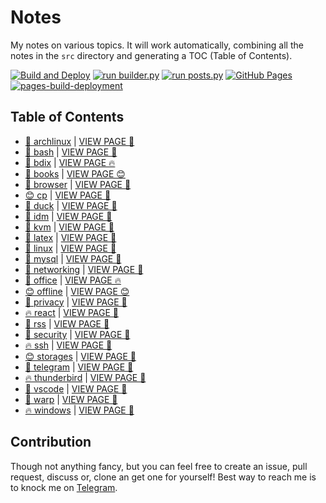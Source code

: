 # Notes

My notes on various topics. It will work automatically, combining all the notes in the `src` directory and generating a TOC (Table of Contents).

[![Build and Deploy](https://github.com/SharafatKarim/notes/actions/workflows/action.yml/badge.svg)](https://github.com/SharafatKarim/notes/actions/workflows/action.yml)
[![run builder.py](https://github.com/SharafatKarim/notes/actions/workflows/action.yml/badge.svg)](https://github.com/SharafatKarim/notes/actions/workflows/action.yml)
[![run posts.py](https://github.com/SharafatKarim/notes/actions/workflows/posts.yml/badge.svg)](https://github.com/SharafatKarim/notes/actions/workflows/posts.yml)
[![GitHub Pages](https://github.com/SharafatKarim/notes/actions/workflows/gh-pages.yml/badge.svg)](https://github.com/SharafatKarim/notes/actions/workflows/gh-pages.yml)
[![pages-build-deployment](https://github.com/SharafatKarim/notes/actions/workflows/pages/pages-build-deployment/badge.svg)](https://github.com/SharafatKarim/notes/actions/workflows/pages/pages-build-deployment)


## Table of Contents

- [🌟 archlinux](src/archlinux.md) | <a href='https://sharafat.is-a.dev/notes/archlinux' target='_blank'>VIEW PAGE 🤖</a>
- [🤖 bash](src/bash.md) | <a href='https://sharafat.is-a.dev/notes/bash' target='_blank'>VIEW PAGE 🤖</a>
- [🎉 bdix](src/bdix.md) | <a href='https://sharafat.is-a.dev/notes/bdix' target='_blank'>VIEW PAGE 🔥</a>
- [🚀 books](src/books.md) | <a href='https://sharafat.is-a.dev/notes/books' target='_blank'>VIEW PAGE 😊</a>
- [🌟 browser](src/browser.md) | <a href='https://sharafat.is-a.dev/notes/browser' target='_blank'>VIEW PAGE 🎉</a>
- [😊 cp](src/cp.md) | <a href='https://sharafat.is-a.dev/notes/cp' target='_blank'>VIEW PAGE 🎉</a>
- [👾 duck](src/duck.md) | <a href='https://sharafat.is-a.dev/notes/duck' target='_blank'>VIEW PAGE 🚀</a>
- [🌟 idm](src/idm.md) | <a href='https://sharafat.is-a.dev/notes/idm' target='_blank'>VIEW PAGE 🍕</a>
- [🌟 kvm](src/kvm.md) | <a href='https://sharafat.is-a.dev/notes/kvm' target='_blank'>VIEW PAGE 🍕</a>
- [🌈 latex](src/latex.md) | <a href='https://sharafat.is-a.dev/notes/latex' target='_blank'>VIEW PAGE 🎸</a>
- [🎸 linux](src/linux.md) | <a href='https://sharafat.is-a.dev/notes/linux' target='_blank'>VIEW PAGE 🚀</a>
- [🍕 mysql](src/mysql.md) | <a href='https://sharafat.is-a.dev/notes/mysql' target='_blank'>VIEW PAGE 🍕</a>
- [🌈 networking](src/networking.md) | <a href='https://sharafat.is-a.dev/notes/networking' target='_blank'>VIEW PAGE 🎸</a>
- [🚀 office](src/office.md) | <a href='https://sharafat.is-a.dev/notes/office' target='_blank'>VIEW PAGE 🔥</a>
- [😊 offline](src/offline.md) | <a href='https://sharafat.is-a.dev/notes/offline' target='_blank'>VIEW PAGE 😊</a>
- [🤖 privacy](src/privacy.md) | <a href='https://sharafat.is-a.dev/notes/privacy' target='_blank'>VIEW PAGE 🌟</a>
- [🔥 react](src/react.md) | <a href='https://sharafat.is-a.dev/notes/react' target='_blank'>VIEW PAGE 🍕</a>
- [🤖 rss](src/rss.md) | <a href='https://sharafat.is-a.dev/notes/rss' target='_blank'>VIEW PAGE 🎸</a>
- [🍕 security](src/security.md) | <a href='https://sharafat.is-a.dev/notes/security' target='_blank'>VIEW PAGE 👾</a>
- [🔥 ssh](src/ssh.md) | <a href='https://sharafat.is-a.dev/notes/ssh' target='_blank'>VIEW PAGE 🌟</a>
- [😊 storages](src/storages.md) | <a href='https://sharafat.is-a.dev/notes/storages' target='_blank'>VIEW PAGE 🎸</a>
- [🌈 telegram](src/telegram.md) | <a href='https://sharafat.is-a.dev/notes/telegram' target='_blank'>VIEW PAGE 🌈</a>
- [🔥 thunderbird](src/thunderbird.md) | <a href='https://sharafat.is-a.dev/notes/thunderbird' target='_blank'>VIEW PAGE 👾</a>
- [🤖 vscode](src/vscode.md) | <a href='https://sharafat.is-a.dev/notes/vscode' target='_blank'>VIEW PAGE 🚀</a>
- [🚀 warp](src/warp.md) | <a href='https://sharafat.is-a.dev/notes/warp' target='_blank'>VIEW PAGE 🚀</a>
- [🔥 windows](src/windows.md) | <a href='https://sharafat.is-a.dev/notes/windows' target='_blank'>VIEW PAGE 🌟</a>

## Contribution

Though not anything fancy, but you can feel free to create an issue, pull request, discuss or, clone an get one for yourself!
Best way to reach me is to knock me on [Telegram](https://t.me/SharafatKarim).

